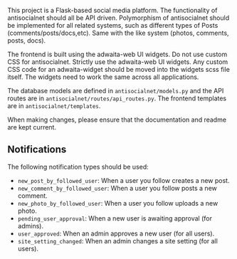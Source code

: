 This project is a Flask-based social media platform. The functionality of antisocialnet should all be API driven. Polymorphism of antisocialnet should be implemented for all related systems, such as different types of Posts (comments/posts/docs,etc). Same with the like system (photos, comments, posts, docs).

The frontend is built using the adwaita-web UI widgets. Do not use custom CSS for antisocialnet. Strictly use the adwaita-web UI widgets. Any custom CSS code for an adwaita-widget should be moved into the widgets scss file itself. The widgets need to work the same across all applications.

The database models are defined in `antisocialnet/models.py` and the API routes are in `antisocialnet/routes/api_routes.py`. The frontend templates are in `antisocialnet/templates`.

When making changes, please ensure that the documentation and readme are kept current.

## Notifications

The following notification types should be used:

*   `new_post_by_followed_user`: When a user you follow creates a new post.
*   `new_comment_by_followed_user`: When a user you follow posts a new comment.
*   `new_photo_by_followed_user`: When a user you follow uploads a new photo.
*   `pending_user_approval`: When a new user is awaiting approval (for admins).
*   `user_approved`: When an admin approves a new user (for all users).
*   `site_setting_changed`: When an admin changes a site setting (for all users).
